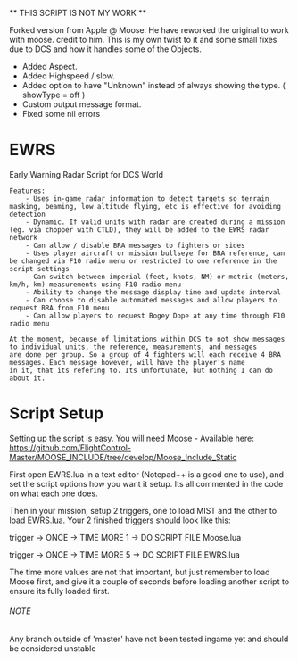** THIS SCRIPT IS NOT MY WORK **

Forked version from Apple @ Moose. He have reworked the original to work with moose. credit to him. This is my own twist to it and some small fixes due to DCS and how it handles some of the Objects.

* Added Aspect.
* Added Highspeed / slow. 
* Added option to have "Unknown" instead of always showing the type. ( showType = off )
* Custom output message format.
* Fixed some nil errors

# EWRS
Early Warning Radar Script for DCS World

	Features:
		- Uses in-game radar information to detect targets so terrain masking, beaming, low altitude flying, etc is effective for avoiding detection
		- Dynamic. If valid units with radar are created during a mission (eg. via chopper with CTLD), they will be added to the EWRS radar network
		- Can allow / disable BRA messages to fighters or sides
		- Uses player aircraft or mission bullseye for BRA reference, can be changed via F10 radio menu or restricted to one reference in the script settings
		- Can switch between imperial (feet, knots, NM) or metric (meters, km/h, km) measurements using F10 radio menu
		- Ability to change the message display time and update interval
		- Can choose to disable automated messages and allow players to request BRA from F10 menu
		- Can allow players to request Bogey Dope at any time through F10 radio menu

	At the moment, because of limitations within DCS to not show messages to individual units, the reference, measurements, and messages
	are done per group. So a group of 4 fighters will each receive 4 BRA messages. Each message however, will have the player's name
	in it, that its refering to. Its unfortunate, but nothing I can do about it.

# Script Setup
Setting up the script is easy. You will need Moose - Available here:  https://github.com/FlightControl-Master/MOOSE_INCLUDE/tree/develop/Moose_Include_Static

First open EWRS.lua in a text editor (Notepad++ is a good one to use), and set the script options how you want it setup. Its all commented in the code on what each one does.

Then in your mission, setup 2 triggers, one to load MIST and the other to load EWRS.lua. Your 2 finished triggers should look like this:

trigger -> ONCE -> TIME MORE 1 -> DO SCRIPT FILE Moose.lua

trigger -> ONCE -> TIME MORE 5 -> DO SCRIPT FILE EWRS.lua

The time more values are not that important, but just remember to load Moose first, and give it a couple of seconds before loading another script to ensure its fully loaded first.

###### NOTE
Any branch outside of 'master' have not been tested ingame yet and should be considered unstable
